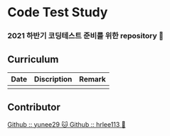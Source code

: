 # Code Test Study  
### 2021 하반기 코딩테스트 준비를 위한 repository &#128194; 
  
## Curriculum 
Date | Discription | Remark
:-: | :-: | :-:
 | |  
   
  
  
## Contributor  
<div>
<a href="https://github.com/hrlee113">Github :: yunee29 &#128049; </a>
<a href="https://github.com/hrlee113">Github :: hrlee113 &#128036; </a>
</div>
